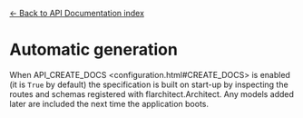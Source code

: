 [← Back to API Documentation index](index.md)

# Automatic generation
When API_CREATE_DOCS <configuration.html#CREATE_DOCS> is enabled (it is `True` by default) the
specification is built on start-up by inspecting the routes and schemas
registered with flarchitect.Architect.  Any models
added later are included the next time the application boots.

